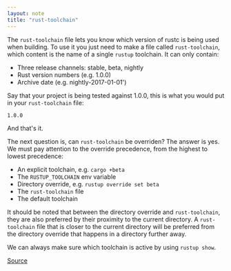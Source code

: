 ```yaml
---
layout: note
title: "rust-toolchain"
---
```


The `rust-toolchain` file lets you know which version of rustc is being used when building. To use it you just need to make a file called `rust-toolchain`, which content is the name of a single `rustup` toolchain. It can only contain: 

- Three release channels: stable, beta, nightly
- Rust version numbers (e.g. 1.0.0)
- Archive date (e.g. nightly-2017-01-01')

Say that your project is being tested against 1.0.0, this is what you would put in your `rust-toolchain` file:

```
1.0.0
```

And that's it.

The next question is, can `rust-toolchain` be overriden? The answer is yes. We must pay attention to the override precedence, from the highest to lowest precedence:

- An explicit toolchain, e.g. `cargo +beta`
- The `RUSTUP_TOOLCHAIN` env variable
- Directory override, e.g. `rustup override set beta`
- The `rust-toolchain` file
- The default toolchain

It should be noted that between the directory override and `rust-toolchain`, they are also preferred by their proximity to the current directory. A `rust-toolchain` file that is closer to the current directory will be preferred from the directory override that happens in a directory further away.

We can always make sure which toolchain is active by using `rustup show`.

[Source](https://github.com/rust-lang-nursery/rustup.rs#the-toolchain-file)